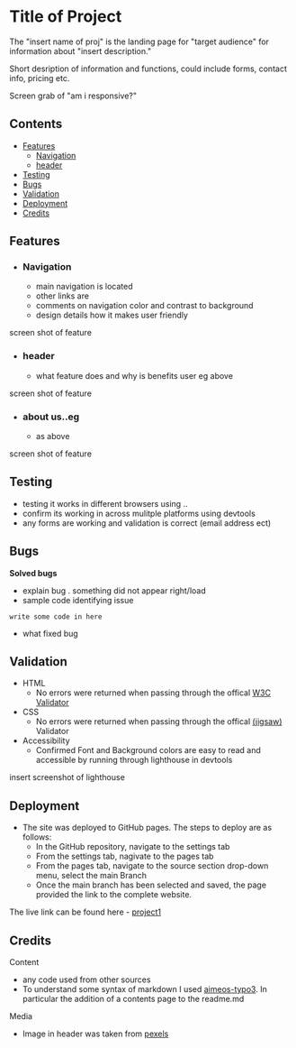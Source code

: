 # Title of Project

The "insert name of proj"  is the landing page for "target audience" for information about "insert description."

Short desription of information and functions, could include forms, contact info, pricing etc.

Screen grab of "am i responsive?"

## Contents

- [Features](#features)
    - [Navigation](#navigation)
    - [header](#header)
- [Testing](#testing)
- [Bugs](#bugs)
- [Validation](#validation)
- [Deployment](#deployment)
- [Credits](#credits)


## Features 

- ### Navigation
    - main navigation is located
    - other links are
    - comments on navigation color and contrast to background
    - design details how it makes user friendly

screen shot of feature
- ### header
    - what feature does and why is benefits user eg above

screen shot of feature

- ### about us..eg
    - as above

screen shot of feature

## Testing
- testing it works in different browsers using ..
- confirm its working in across mulitple platforms using devtools
- any forms are working and validation is correct (email address ect)

## Bugs
**Solved bugs**
- explain bug . something did not appear right/load
- sample code identifying issue
```
write some code in here
```
- what fixed bug

## Validation
- HTML
    - No errors were returned when passing through the offical [W3C Validator](
    https://jigsaw.w3.org/css-validator/)
- CSS
    - No errors were returned when passing through the offical [(jigsaw)](https://jigsaw.w3.org/css-validator/) Validator
- Accessibility
    - Confirmed Font and Background colors are easy to read and accessible by running through lighthouse in devtools

insert screenshot of lighthouse

## Deployment
- The site was deployed to GitHub pages. The steps to deploy are as follows:
    - In the GitHub repository, navigate to the settings tab
    - From the settings tab, nagivate to the pages tab
    - From the pages tab, navigate to the source section drop-down menu, select the main Branch
    - Once the main branch has been selected and saved, the page provided the link to the complete website.

The live link can be found here - [project1](https://mealypudding.github.io/project-1/)

## Credits
 Content
 - any code used from other sources
 - To understand some syntax of markdown I used [aimeos-typo3](https://github.com/aimeos/aimeos-typo3/blob/master/README.md#composer). In particular the addition of a contents page to the readme.md

 Media
 - Image in header was taken from [pexels](https://www.pexels.com)
